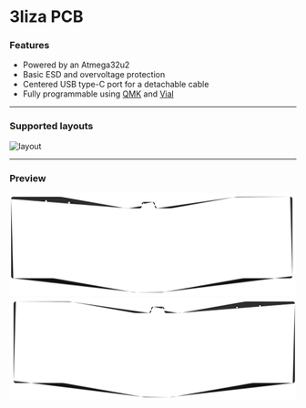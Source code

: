 # 3liza PCB

### Features

- Powered by an Atmega32u2
- Basic ESD and overvoltage protection
- Centered USB type-C port for a detachable cable
- Fully programmable using [QMK](https://qmk.fm) and [Vial](https://get.vial.today)

---

### Supported layouts

<img src="https://i.imgur.com/PxcwWuB.png" alt="layout"/>

---

### Preview

<img src="back.png" alt="pcb_back" width="800"/>
<img src="front.png" alt="pcb_front" width="800"/>
